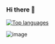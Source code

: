 ### Hi there 👋

<!--
**OscarCurto/OscarCurto** is a ✨ _special_ ✨ repository because its `README.md` (this file) appears on your GitHub profile.

Here are some ideas to get you started:

- 🔭 I’m currently working on ...
- 🌱 I’m currently learning ...
- 👯 I’m looking to collaborate on ...
- 🤔 I’m looking for help with ...
- 💬 Ask me about ...
- 📫 How to reach me: ...
- 😄 Pronouns: ...
- ⚡ Fun fact: ...
-->

[![Top languages](https://github-readme-stats.vercel.app/api/top-langs/?username=OscarCurto&layout=compact)](https://github.com/anuraghazra/github-readme-stats)

![image](https://user-images.githubusercontent.com/44895999/198295825-04a41dc4-8022-46a6-90f7-78d1fa9e6033.png)
